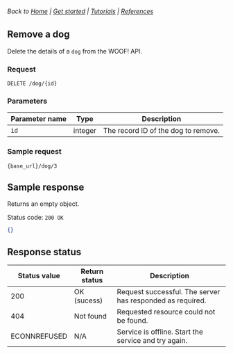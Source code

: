 ###### Back to [Home](index.md) | [Get started](index.md#get-started) | [Tutorials](index.md#tutorials) | [References](index.md#reference)

## Remove a dog 
Delete the details of a `dog` from the WOOF! API.

### Request
```
DELETE /dog/{id}
```

### Parameters
|Parameter name   |Type   |Description   |   
|---|---|---|
| `id`  |integer   | The record ID of the dog to remove. |  

### Sample request
```
{base_url}/dog/3
```

## Sample response
Returns an empty object.

Status code: `200 OK`

```json
{}
```
## Response status
|Status value   |Return status  |Description   |   
|---|---|---|
|200  |OK (sucess)  | Request successful. The server has responded as required.  |  
|404|Not found|Requested resource could not be found.|
|ECONNREFUSED|N/A|Service is offline. Start the service and try again.|
